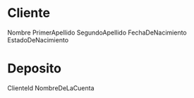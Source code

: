 # Cliente 

Nombre
PrimerApellido
SegundoApellido
FechaDeNacimiento
EstadoDeNacimiento

# Deposito

ClienteId
NombreDeLaCuenta
